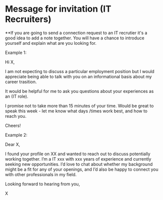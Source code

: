 # Message for invitation (IT Recruiters)

**If you are going to send a connection request to an IT recrutier it's a good idea to add a note together. You will have a chance to introduce yourself and explain what are you looking for.

Example 1:

Hi X,

I am not expecting to discuss a particular employment position but I would appreciate being able to talk with you on an informational basis about my career trasition.

It would be helpful for me to ask you questions about your experiences as an (IT role).

I promise not to take more than 15 minutes of your time. Would be great to speak this week - let me know what days /times work best, and how to reach you.

Cheers! 


Example 2:

Dear X,

I found your profile on XX and wanted to reach out to discuss potentially working together. I’m a IT xxx with xxx years of experience and currently seeking new opportunities. I’d love to chat about whether my background might be a fit for any of your openings, and I’d also be happy to connect you with other professionals in my field.

Looking forward to hearing from you,

X
